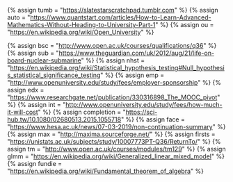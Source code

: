 {%	assign tumb = "https://slatestarscratchpad.tumblr.com"		%}
{%	assign auto = "https://www.quantstart.com/articles/How-to-Learn-Advanced-Mathematics-Without-Heading-to-University-Part-1"	%}
{%	assign ou = "https://en.wikipedia.org/wiki/Open_University"	%}

{%	assign bsc = "http://www.open.ac.uk/courses/qualifications/q36"			%}
{% 	assign sub = "https://www.theguardian.com/uk/2012/aug/21/life-on-board-nuclear-submarine"	%}
{% 	assign nhst = "https://en.wikipedia.org/wiki/Statistical_hypothesis_testing#Null_hypothesis_statistical_significance_testing"		%}
{% 	assign emp = "http://www.openuniversity.edu/study/fees/employer-sponsorship"		%}
{% 	assign edx = "https://www.researchgate.net/publication/330316898_The_MOOC_pivot"	%}
{% 	assign int = "http://www.openuniversity.edu/study/fees/how-much-it-will-cost"		%}
{%	assign completion = "https://sci-hub.tw/10.1080/02680513.2015.1055718"				%}
{%	assign face = "https://www.hesa.ac.uk/news/07-03-2019/non-continuation-summary"		%}
{%	assign max = "http://maxima.sourceforge.net/"	%}
{%	assign firsts = "https://unistats.ac.uk/subjects/study/10007773PT-Q36/ReturnTo/"		%}
{%	assign tm = "http://www.open.ac.uk/courses/modules/tm129"						%}
{%	assign glmm = "https://en.wikipedia.org/wiki/Generalized_linear_mixed_model"		%}
{%	assign fundie = "https://en.wikipedia.org/wiki/Fundamental_theorem_of_algebra"		%}